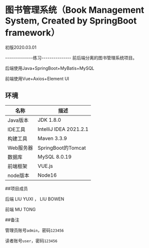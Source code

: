 # 图书管理系统（Book Management System, Created by SpringBoot framework）

初版2020.03.01

--------------练习---------------
前后端分离的图书管理系统项目。

后端使用Java+SpringBoot+MyBatis+MySQL

前端使用Vue+Axios+Element UI



## 环境

| 名称      | 描述                                     |
| --------- | ---------------------------------------- |
| Java版本  | JDK 1.8.0                                |
| IDE工具   | IntelliJ IDEA 2021.2.1 |
| 构建工具  | Maven 3.3.9                              |
| Web服务器 | SpringBoot的Tomcat                   |
| 数据库    | MySQL 8.0.19                                |
| 前端框架    | VUE.js                                |
| node版本    | Node16                                |

##项目成员

后端 LIU YUXI ， LIU BOWEN
    
前端 MU TONG

##备注

管理员账号`admin`，密码`123456`

读者账号`user`，密码`123456`






